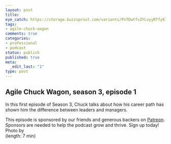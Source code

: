 ```yaml
---
layout: post
title: 
eye_catch: https://storage.buzzsprout.com/variants/PnTDwtfvZYLvyyRTfy677oVm/8d66eb17bb7d02ca4856ab443a78f2148cafbb129f58a3c81282007c6fe24ff2?.jpg
tags:
- agile-chuck-wagon
comments: true
categories:
- professional
- podcast
status: publish
published: true
meta:
  _edit_last: "1"
type: post
---
```


## Agile Chuck Wagon, season 3, episode 1

In this first episode of Season 3, Chuck talks about how his career path has shown him the difference between leaders and managers.

<div>This episode is sponsored by our friends and generous backers on <a href="https://www.patreon.com/agilechuckwagon">Patreon</a>. Sponsors are needed to help the podcast grow and thrive. Sign up today!</div>

<div> </div>

<div class="_1l8RX _1ByhS">Photo by  </div> (length: 7 min)
